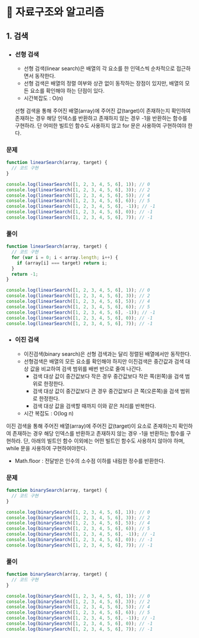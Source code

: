 # 🎈 자료구조와 알고리즘

## 1. 검색

- ### 선형 검색

  - 선형 검색(linear search)은 배열의 각 요소를 한 인덱스씩 순차적으로 접근하면서 동작한다.
  - 선형 검색은 배열의 정렬 여부와 상관 없이 동작하는 장점이 있지만, 배열의 모든 요소를 확인해야 하는 단점이 있다.
  - 시간복잡도 : O(n)

  선형 검색을 통해 주어진 배열(array)에 주어진 값(target)이 존재하는지 확인하여 존재하는 경우 해당 인덱스를 반환하고 존재하지 않는 경우 -1을 반환하는 함수를 구현하라. 단 어떠한 빌트인 함수도 사용하지 않고 for 문은 사용하여 구현하여야 한다.

### 문제

```javascript
function linearSearch(array, target) {
  // 코드 구현
}

console.log(linearSearch([1, 2, 3, 4, 5, 6], 1)); // 0
console.log(linearSearch([1, 2, 3, 4, 5, 6], 3)); // 2
console.log(linearSearch([1, 2, 3, 4, 5, 6], 5)); // 4
console.log(linearSearch([1, 2, 3, 4, 5, 6], 6)); // 5
console.log(linearSearch([1, 2, 3, 4, 5, 6], -1)); // -1
console.log(linearSearch([1, 2, 3, 4, 5, 6], 0)); // -1
console.log(linearSearch([1, 2, 3, 4, 5, 6], 7)); // -1
```

### 풀이

```javascript
function linearSearch(array, target) {
  // 코드 구현
  for (var i = 0; i < array.length; i++) {
    if (array[i] === target) return i;
  }
  return -1;
}

console.log(linearSearch([1, 2, 3, 4, 5, 6], 1)); // 0
console.log(linearSearch([1, 2, 3, 4, 5, 6], 3)); // 2
console.log(linearSearch([1, 2, 3, 4, 5, 6], 5)); // 4
console.log(linearSearch([1, 2, 3, 4, 5, 6], 6)); // 5
console.log(linearSearch([1, 2, 3, 4, 5, 6], -1)); // -1
console.log(linearSearch([1, 2, 3, 4, 5, 6], 0)); // -1
console.log(linearSearch([1, 2, 3, 4, 5, 6], 7)); // -1
```

- ### 이진 검색
  - 이진검색(binary search)은 선형 검색과는 달리 정렬된 배열에서만 동작한다.
  - 선형검색은 배열의 모든 요소를 확인해야 하지만 이진검색은 중간값과 검색 대상 값을 비교하여 검색 범위를 배번 반으로 줄여 나간다.
    - 검색 대상 값이 중간값보다 작은 경우 중간값보다 작은 쪽(왼쪽)을 검색 범위로 한정한다.
    - 검색 대상 값이 중간값보다 큰 경우 중간값보다 큰 쪽(오른쪽)을 검색 범위로 한정한다.
    - 검색 대상 값을 검색할 때까지 이와 같은 처리를 반복한다.
  - 시간 복잡도 : O(log n)

이진 검색을 통해 주어진 배열(array)에 주어진 값(target)이 요소로 존재하는지 확인하여 존재하는 경우 해당 인덱스를 반환하고 존재하지 않는 경우 -1을 반환하는 함수를 구현하라. 단, 아래의 빌트인 함수 이외에는 어떤 빌트인 함수도 사용하지 않아야 하며, while 문을 사용하여 구현하여야한다.

- Math.floor : 전달받은 인수의 소수점 이하를 내림한 정수를 반환한다.

### 문제

```javascript
function binarySearch(array, target) {
  // 코드 구현
}

console.log(binarySearch([1, 2, 3, 4, 5, 6], 1)); // 0
console.log(binarySearch([1, 2, 3, 4, 5, 6], 3)); // 2
console.log(binarySearch([1, 2, 3, 4, 5, 6], 5)); // 4
console.log(binarySearch([1, 2, 3, 4, 5, 6], 6)); // 5
console.log(binarySearch([1, 2, 3, 4, 5, 6], -1)); // -1
console.log(binarySearch([1, 2, 3, 4, 5, 6], 0)); // -1
console.log(binarySearch([1, 2, 3, 4, 5, 6], 7)); // -1
```

### 풀이

```javascript
function binarySearch(array, target) {
  // 코드 구현
}

console.log(binarySearch([1, 2, 3, 4, 5, 6], 1)); // 0
console.log(binarySearch([1, 2, 3, 4, 5, 6], 3)); // 2
console.log(binarySearch([1, 2, 3, 4, 5, 6], 5)); // 4
console.log(binarySearch([1, 2, 3, 4, 5, 6], 6)); // 5
console.log(binarySearch([1, 2, 3, 4, 5, 6], -1)); // -1
console.log(binarySearch([1, 2, 3, 4, 5, 6], 0)); // -1
console.log(binarySearch([1, 2, 3, 4, 5, 6], 7)); // -1
```
